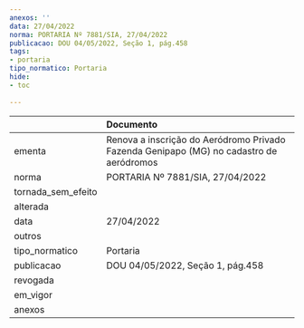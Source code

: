 ```yaml
---
anexos: ''
data: 27/04/2022
norma: PORTARIA Nº 7881/SIA, 27/04/2022
publicacao: DOU 04/05/2022, Seção 1, pág.458
tags:
- portaria
tipo_normatico: Portaria
hide: 
- toc 
 
---
```


|                    | Documento                                                                               |
|:-------------------|:----------------------------------------------------------------------------------------|
| ementa             | Renova a inscrição do Aeródromo Privado Fazenda Genipapo (MG) no cadastro de aeródromos |
| norma              | PORTARIA Nº 7881/SIA, 27/04/2022                                                        |
| tornada_sem_efeito |                                                                                         |
| alterada           |                                                                                         |
| data               | 27/04/2022                                                                              |
| outros             |                                                                                         |
| tipo_normatico     | Portaria                                                                                |
| publicacao         | DOU 04/05/2022, Seção 1, pág.458                                                        |
| revogada           |                                                                                         |
| em_vigor           |                                                                                         |
| anexos             |                                                                                         |